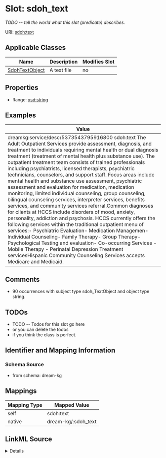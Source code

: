 

# Slot: sdoh_text


_TODO -- tell the world what this slot (predicate) describes._





URI: [sdoh:text](http://schema.org/text)



<!-- no inheritance hierarchy -->





## Applicable Classes

| Name | Description | Modifies Slot |
| --- | --- | --- |
| [SdohTextObject](../classes/SdohTextObject.md) | A text file |  no  |







## Properties

* Range: [xsd:string](http://www.w3.org/2001/XMLSchema#string)






## Examples

| Value |
| --- |
| dreamkg:service/desc/5373543795916800 sdoh:text The Adult Outpatient Services provide assessment, diagnosis, and treatment to individuals requiring mental health or dual diagnosis treatment (treatment of mental health plus substance use). The outpatient treatment team consists of trained professionals including psychiatrists, licensed therapists, psychiatric technicians, counselors, and support staff. Focus areas include mental health and substance use assessment, psychiatric assessment and evaluation for medication, medication monitoring, limited individual counseling, group counseling, bilingual counseling services, interpreter services, benefits services, and community services referral.Common diagnoses for clients at HCCS include disorders of mood, anxiety, personality, addiction and psychosis. HCCS currently offers the following services within the traditional outpatient menu of services:- Psychiatric Evaluation- Medication Managemen- Individual Counseling- Family Therapy- Group Therapy- Psychological Testing and evaluation- Co-occurring Services - Mobile Therapy - Perinatal Depression Treatment servicesHispanic Community Counseling Services accepts Medicare and Medicaid. |

## Comments

* 90 occurrences with subject type sdoh_TextObject and object type string.

## TODOs

* TODO -- Todos for this slot go here
* or you can delete the todos
* if you think the class is perfect.

## Identifier and Mapping Information







### Schema Source


* from schema: dream-kg




## Mappings

| Mapping Type | Mapped Value |
| ---  | ---  |
| self | sdoh:text |
| native | dream-kg/:sdoh_text |




## LinkML Source

<details>
```yaml
name: sdoh_text
description: TODO -- tell the world what this slot (predicate) describes.
todos:
- TODO -- Todos for this slot go here
- or you can delete the todos
- if you think the class is perfect.
comments:
- 90 occurrences with subject type sdoh_TextObject and object type string.
examples:
- value: dreamkg:service/desc/5373543795916800 sdoh:text The Adult Outpatient Services
    provide assessment, diagnosis, and treatment to individuals requiring mental health
    or dual diagnosis treatment (treatment of mental health plus substance use). The
    outpatient treatment team consists of trained professionals including psychiatrists,
    licensed therapists, psychiatric technicians, counselors, and support staff. Focus
    areas include mental health and substance use assessment, psychiatric assessment
    and evaluation for medication, medication monitoring, limited individual counseling,
    group counseling, bilingual counseling services, interpreter services, benefits
    services, and community services referral.Common diagnoses for clients at HCCS
    include disorders of mood, anxiety, personality, addiction and psychosis. HCCS
    currently offers the following services within the traditional outpatient menu
    of services:- Psychiatric Evaluation- Medication Managemen- Individual Counseling-
    Family Therapy- Group Therapy- Psychological Testing and evaluation- Co-occurring
    Services - Mobile Therapy - Perinatal Depression Treatment servicesHispanic Community
    Counseling Services accepts Medicare and Medicaid.
from_schema: dream-kg
rank: 1000
slot_uri: sdoh:text
alias: sdoh_text
domain_of:
- sdoh_TextObject
range: string

```
</details>